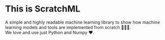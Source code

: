 # This is ScratchML 
A simple and highly readable machine learning library to show how machine learning models and tools are implemented from scratch 👨🏻‍💻.<br>
We love and use just Python and Numpy ❤️.
